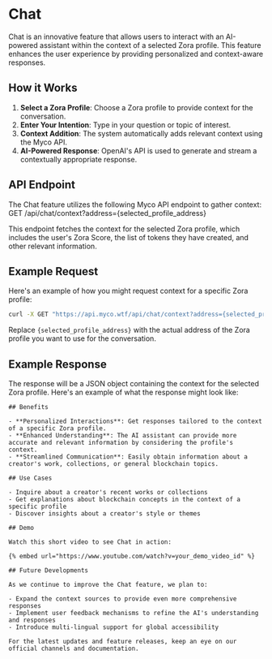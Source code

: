 # Chat

Chat is an innovative feature that allows users to interact with an AI-powered assistant within the context of a selected Zora profile. This feature enhances the user experience by providing personalized and context-aware responses.

## How it Works

1. **Select a Zora Profile**: Choose a Zora profile to provide context for the conversation.
2. **Enter Your Intention**: Type in your question or topic of interest.
3. **Context Addition**: The system automatically adds relevant context using the Myco API.
4. **AI-Powered Response**: OpenAI's API is used to generate and stream a contextually appropriate response.

## API Endpoint

The Chat feature utilizes the following Myco API endpoint to gather context:
GET /api/chat/context?address={selected_profile_address}

This endpoint fetches the context for the selected Zora profile, which includes the user's Zora Score, the list of tokens they have created, and other relevant information.

## Example Request

Here's an example of how you might request context for a specific Zora profile:

```bash
curl -X GET "https://api.myco.wtf/api/chat/context?address={selected_profile_address}"
```

Replace `{selected_profile_address}` with the actual address of the Zora profile you want to use for the conversation.

## Example Response

The response will be a JSON object containing the context for the selected Zora profile. Here's an example of what the response might look like:

```
## Benefits

- **Personalized Interactions**: Get responses tailored to the context of a specific Zora profile.
- **Enhanced Understanding**: The AI assistant can provide more accurate and relevant information by considering the profile's context.
- **Streamlined Communication**: Easily obtain information about a creator's work, collections, or general blockchain topics.

## Use Cases

- Inquire about a creator's recent works or collections
- Get explanations about blockchain concepts in the context of a specific profile
- Discover insights about a creator's style or themes

## Demo

Watch this short video to see Chat in action:

{% embed url="https://www.youtube.com/watch?v=your_demo_video_id" %}

## Future Developments

As we continue to improve the Chat feature, we plan to:

- Expand the context sources to provide even more comprehensive responses
- Implement user feedback mechanisms to refine the AI's understanding and responses
- Introduce multi-lingual support for global accessibility

For the latest updates and feature releases, keep an eye on our official channels and documentation.
```
